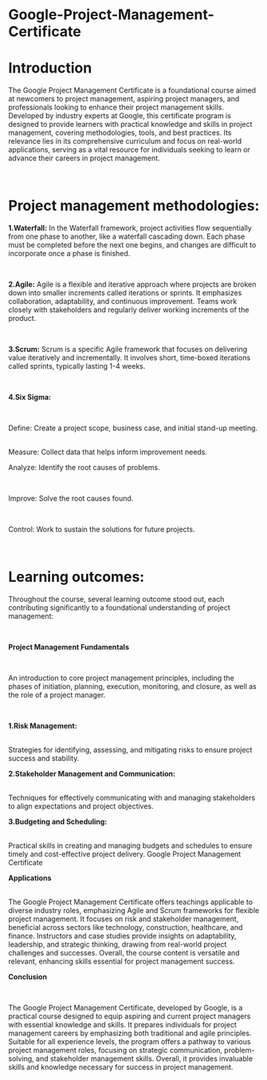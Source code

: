 # Google-Project-Management-Certificate

# Introduction

The Google Project Management Certificate is a foundational course aimed at newcomers to project management, aspiring project managers, and professionals looking to enhance their project management skills. Developed by industry experts at Google, this certificate program is designed to provide learners with practical knowledge and skills in project management, covering methodologies, tools, and best practices. Its relevance lies in its comprehensive curriculum and focus on real-world applications, serving as a vital resource for individuals seeking to learn or advance their careers in project management.

<br>

# Project management methodologies:

<strong>1.Waterfall:</strong> In the Waterfall framework, project activities flow sequentially from one phase to another, like a waterfall cascading down. Each phase must be completed before the next one begins, and changes are difficult to incorporate once a phase is finished.

<br>

<strong>2.Agile:</strong> Agile is a flexible and iterative approach where projects are broken down into smaller increments called iterations or sprints. It emphasizes collaboration, adaptability, and continuous improvement. Teams work closely with stakeholders and regularly deliver working increments of the product.

<br>

<strong>3.Scrum:</strong> Scrum is a specific Agile framework that focuses on delivering value iteratively and incrementally. It involves short, time-boxed iterations called sprints, typically lasting 1-4 weeks. 

<br>

<strong>4.Six Sigma:</strong>

<br>

Define: Create a project scope, business case, and initial stand-up meeting.

<br>
Measure: Collect data that helps inform improvement needs.

<br>

Analyze: Identify the root causes of problems. 

<br>

Improve: Solve the root causes found.

<br>

Control: Work to sustain the solutions for future projects. 

<br>

# Learning outcomes:

Throughout the course, several learning outcome stood out, each contributing significantly to a foundational understanding of project management:

<br>

<strong>Project Management Fundamentals</strong>

<br>

An introduction to core project management principles, including the phases of initiation, planning, execution, monitoring, and closure, as well as the role of a project manager.

<br>

<strong>1.Risk Management:</strong> 

<br>
Strategies for identifying, assessing, and mitigating risks to ensure project success and stability.

<br>

<strong>2.Stakeholder Management and Communication:</strong>

<br>
Techniques for effectively communicating with and managing stakeholders to align expectations and project objectives.

<br>

<strong>3.Budgeting and Scheduling:</strong>

<br>
Practical skills in creating and managing budgets and schedules to ensure timely and cost-effective project delivery.
Google Project Management Certificate

<br>

<strong>Applications</strong>

<br>
The Google Project Management Certificate offers teachings applicable to diverse industry roles, emphasizing Agile and Scrum frameworks for flexible project management. It focuses on risk and stakeholder management, beneficial across sectors like technology, construction, healthcare, and finance. Instructors and case studies provide insights on adaptability, leadership, and strategic thinking, drawing from real-world project challenges and successes. Overall, the course content is versatile and relevant, enhancing skills essential for project management success.

<br>

<strong>Conclusion</strong>

<br>

The Google Project Management Certificate, developed by Google, is a practical course designed to equip aspiring and current project managers with essential knowledge and skills. It prepares individuals for project management careers by emphasizing both traditional and agile principles. Suitable for all experience levels, the program offers a pathway to various project management roles, focusing on strategic communication, problem-solving, and stakeholder management skills. Overall, it provides invaluable skills and knowledge necessary for success in project management.

<br>